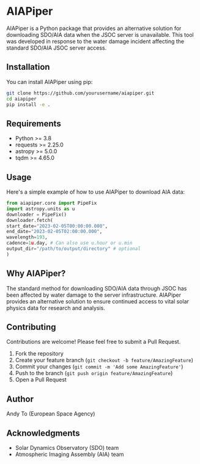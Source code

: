 # AIAPiper

AIAPiper is a Python package that provides an alternative solution for downloading SDO/AIA data when the  JSOC server is unavailable. This tool was developed in response to the water damage incident affecting the standard SDO/AIA JSOC server access.

## Installation

You can install AIAPiper using pip:
```bash
git clone https://github.com/yourusername/aiapiper.git
cd aiapiper
pip install -e .
```

## Requirements

- Python >= 3.8
- requests >= 2.25.0
- astropy >= 5.0.0
- tqdm >= 4.65.0

## Usage
Here's a simple example of how to use AIAPiper to download AIA data:

```python
from aiapiper.core import PipeFix
import astropy.units as u
downloader = PipeFix()
downloader.fetch(
start_date="2023-02-05T00:00:00.000",
end_date="2023-02-05T02:00:00.000",
wavelength=193,
cadence=1u.day, # Can also use u.hour or u.min
output_dir="/path/to/output/directory" # optional
)
```

## Why AIAPiper?

The standard method for downloading SDO/AIA data through JSOC has been affected by water damage to the server infrastructure. AIAPiper provides an alternative solution to ensure continued access to vital solar physics data for research and analysis.

## Contributing

Contributions are welcome! Please feel free to submit a Pull Request.

1. Fork the repository
2. Create your feature branch (`git checkout -b feature/AmazingFeature`)
3. Commit your changes (`git commit -m 'Add some AmazingFeature'`)
4. Push to the branch (`git push origin feature/AmazingFeature`)
5. Open a Pull Request

## Author

Andy To (European Space Agency)

## Acknowledgments

- Solar Dynamics Observatory (SDO) team
- Atmospheric Imaging Assembly (AIA) team